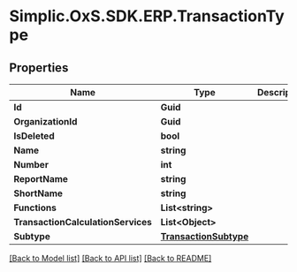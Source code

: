 # Simplic.OxS.SDK.ERP.TransactionType

## Properties

Name | Type | Description | Notes
------------ | ------------- | ------------- | -------------
**Id** | **Guid** |  | [optional] 
**OrganizationId** | **Guid** |  | [optional] 
**IsDeleted** | **bool** |  | [optional] 
**Name** | **string** |  | [optional] 
**Number** | **int** |  | [optional] 
**ReportName** | **string** |  | [optional] 
**ShortName** | **string** |  | [optional] 
**Functions** | **List&lt;string&gt;** |  | [optional] 
**TransactionCalculationServices** | **List&lt;Object&gt;** |  | [optional] 
**Subtype** | [**TransactionSubtype**](TransactionSubtype.md) |  | [optional] 

[[Back to Model list]](../README.md#documentation-for-models) [[Back to API list]](../README.md#documentation-for-api-endpoints) [[Back to README]](../README.md)

